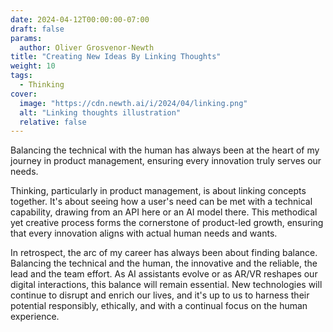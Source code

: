 ```yaml
---
date: 2024-04-12T00:00:00-07:00
draft: false
params:
  author: Oliver Grosvenor-Newth
title: "Creating New Ideas By Linking Thoughts"
weight: 10
tags: 
  - Thinking
cover:
  image: "https://cdn.newth.ai/i/2024/04/linking.png"
  alt: "Linking thoughts illustration"
  relative: false
---
```


Balancing the technical with the human has always been at the heart of my journey in product management, ensuring every innovation truly serves our needs.

Thinking, particularly in product management, is about linking concepts together. It's about seeing how a user's need can be met with a technical capability, drawing from an API here or an AI model there. This methodical yet creative process forms the cornerstone of product-led growth, ensuring that every innovation aligns with actual human needs and wants.

In retrospect, the arc of my career has always been about finding balance. Balancing the technical and the human, the innovative and the reliable, the lead and the team effort. As AI assistants evolve or as AR/VR reshapes our digital interactions, this balance will remain essential. New technologies will continue to disrupt and enrich our lives, and it's up to us to harness their potential responsibly, ethically, and with a continual focus on the human experience.